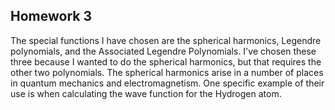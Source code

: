 ## Homework 3

The special functions I have chosen are the spherical harmonics, Legendre polynomials, and the Associated Legendre Polynomials. I've chosen these three because I wanted to do the spherical harmonics, but that requires the other two polynomials. The spherical harmonics arise in a number of places in quantum mechanics and electromagnetism. One specific example of their use is when calculating the wave function for the Hydrogen atom. 